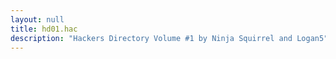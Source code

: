 ```yaml
---
layout: null
title: hd01.hac
description: "Hackers Directory Volume #1 by Ninja Squirrel and Logan5"
---
```

